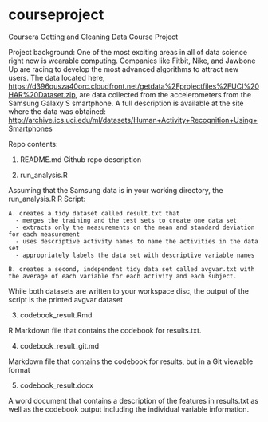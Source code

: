 # courseproject
Coursera Getting and Cleaning Data Course Project

Project background:
One of the most exciting areas in all of data science right now is wearable computing. Companies like Fitbit, Nike, and Jawbone Up are racing to develop the most advanced algorithms to attract new users. The data located here, https://d396qusza40orc.cloudfront.net/getdata%2Fprojectfiles%2FUCI%20HAR%20Dataset.zip, are  data collected from the accelerometers from the Samsung Galaxy S smartphone.
A full description is available at the site where the data was obtained:
http://archive.ics.uci.edu/ml/datasets/Human+Activity+Recognition+Using+Smartphones

Repo contents:
1. README.md 
Github repo description

2. run_analysis.R

  Assuming that the Samsung data is in your working directory, the run_analysis.R R Script:
  
    A. creates a tidy dataset called result.txt that 
      - merges the training and the test sets to create one data set
      - extracts only the measurements on the mean and standard deviation for each measurement
      - uses descriptive activity names to name the activities in the data set
      - appropriately labels the data set with descriptive variable names
      
    B. creates a second, independent tidy data set called avgvar.txt with the average of each variable for each activity and each subject.
 
 While both datasets are written to your workspace disc, the output of the script is the printed avgvar dataset
 
3. codebook_result.Rmd

  R Markdown file that contains the codebook for results.txt.

4. codebook_result_git.md

  Markdown file that contains the codebook for results, but in a Git viewable format

5. codebook_result.docx

  A word document that contains a description of the features in results.txt as well as the codebook output including the individual
  variable information.
